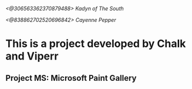 _<@306563362370879488> Kadyn of The South_

_<@838862702520696842> Cayenne Pepper_

# This is a project developed by Chalk and Viperr

## Project MS: Microsoft Paint Gallery
